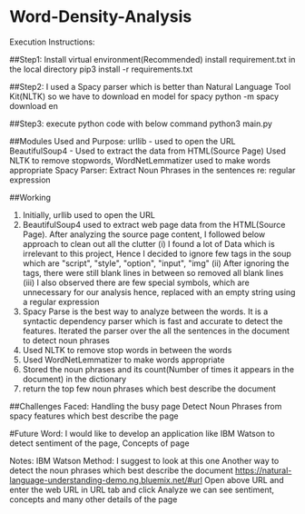 # Word-Density-Analysis

Execution Instructions:

##Step1:
Install virtual environment(Recommended)
install requirement.txt in the local directory
pip3 install -r requirements.txt

##Step2:
I used a Spacy parser which is better than Natural Language Tool Kit(NLTK) so we have to download en model for spacy
python -m spacy download en

##Step3:
execute python code with below command
python3  main.py


##Modules Used and Purpose:
urllib - used to open the URL
BeautifulSoup4 - Used to extract the data from HTML(Source Page)
Used NLTK to remove stopwords, WordNetLemmatizer used to make words appropriate
Spacy Parser: Extract Noun Phrases in the sentences
re: regular expression

##Working

1. Initially, urllib used to open the URL
2. BeautifulSoup4 used to extract web page data from the HTML(Source Page).
   After analyzing the source page content, I followed below approach to clean out all the clutter
    (i) I found a lot of Data which is irrelevant to this project, Hence I decided to ignore few tags in the soup which are "script", "style", "option", "input", "img"
    (ii) After ignoring the tags, there were still blank lines in between so removed all blank lines
    (iii) I also observed there are few special symbols, which are unnecessary for our analysis hence, replaced with an empty string using a regular expression
3. Spacy Parse is the best way to analyze between the words. It is a syntactic dependency parser which is fast and accurate to detect the features. Iterated the parser over the all the sentences in the document to detect noun phrases
4. Used NLTK to remove stop words in between the words
5. Used WordNetLemmatizer to make words appropriate
6. Stored the noun phrases and its count(Number of times it appears in the document) in the dictionary
7. return the top few noun phrases which best describe the document

##Challenges Faced:
Handling the busy page
Detect Noun Phrases from spacy features which best describe the page

#Future Word:
I would like to develop an application like IBM Watson to detect sentiment of the page, Concepts of page



Notes:
IBM Watson Method: I suggest to look at this one
Another way to detect the noun phrases which best describe the document
https://natural-language-understanding-demo.ng.bluemix.net/#url
Open above URL and enter the web URL in URL tab and click Analyze
we can see sentiment, concepts and many other details of the page

